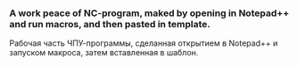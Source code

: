### A work peace of NC-program, maked by opening in Notepad++ and run macros, and then pasted in template.
Рабочая часть ЧПУ-программы, сделанная открытием в Notepad++ и запуском макроса, затем вставленная в шаблон.
